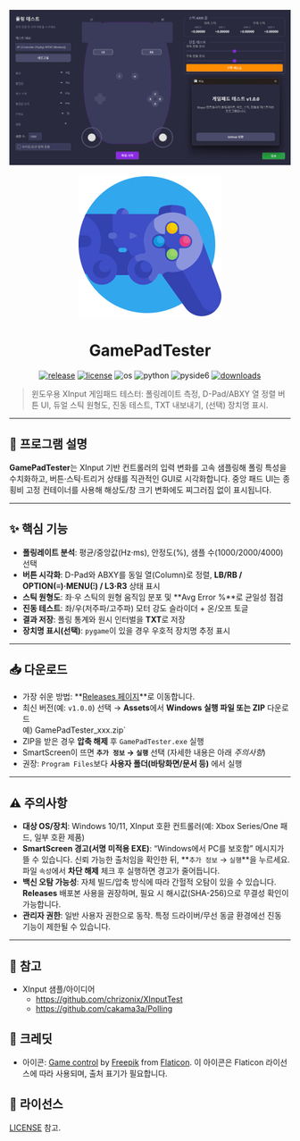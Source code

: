 <p align="center">
  <img src="main.png" alt="ApexGIFMaker 메인 UI" width="820">
</p>
<p align="center">
  <img src="icon.png" width="256" alt="GamePadTester icon" />
</p>
<h1 align="center">GamePadTester</h1>
<p align="center">
  <a href="https://github.com/deuxdoom/GamePadTester/releases"><img src="https://img.shields.io/github/v/release/deuxdoom/GamePadTester?logo=github" alt="release"/></a>
  <a href="https://github.com/deuxdoom/GamePadTester/blob/main/LICENSE"><img src="https://img.shields.io/github/license/deuxdoom/GamePadTester" alt="license"/></a>
  <img src="https://img.shields.io/badge/OS-Windows-0078D6?logo=windows" alt="os"/>
  <img src="https://img.shields.io/badge/Python-3.9%2B-3776AB?logo=python" alt="python"/>
  <img src="https://img.shields.io/badge/GUI-PySide6-41CD52?logo=qt" alt="pyside6"/>
  <a href="https://github.com/deuxdoom/GamePadTester/releases"><img src="https://img.shields.io/github/downloads/deuxdoom/GamePadTester/total?logo=github" alt="downloads"/></a>
</p>

> 윈도우용 XInput 게임패드 테스터: 폴링레이트 측정, D-Pad/ABXY 열 정렬 버튼 UI, 듀얼 스틱 원형도, 진동 테스트, TXT 내보내기, (선택) 장치명 표시.

---

## 📘 프로그램 설명
**GamePadTester**는 XInput 기반 컨트롤러의 입력 변화를 고속 샘플링해 폴링 특성을 수치화하고, 버튼·스틱·트리거 상태를 직관적인 GUI로 시각화합니다. 중앙 패드 UI는 종횡비 고정 컨테이너를 사용해 해상도/창 크기 변화에도 찌그러짐 없이 표시됩니다.

---

## ✨ 핵심 기능
- **폴링레이트 분석**: 평균/중앙값(Hz·ms), 안정도(%), 샘플 수(1000/2000/4000) 선택
- **버튼 시각화**: D-Pad와 ABXY를 동일 열(Column)로 정렬, **LB/RB / OPTION(≡)·MENU(⁝) / L3·R3** 상태 표시
- **스틱 원형도**: 좌·우 스틱의 원형 움직임 분포 및 **Avg Error %**로 균일성 점검
- **진동 테스트**: 좌/우(저주파/고주파) 모터 강도 슬라이더 + 온/오프 토글
- **결과 저장**: 폴링 통계와 원시 인터벌을 **TXT**로 저장
- **장치명 표시(선택)**: `pygame`이 있을 경우 우호적 장치명 추정 표시

---

## 📥 다운로드
- 가장 쉬운 방법: **[Releases 페이지](https://github.com/deuxdoom/GamePadTester/releases)**로 이동합니다.
- 최신 버전(예: `v1.0.0`) 선택 → **Assets**에서 **Windows 실행 파일 또는 ZIP** 다운로드  
  예) GamePadTester_xxx.zip`
- ZIP을 받은 경우 **압축 해제** 후 `GamePadTester.exe` 실행
- SmartScreen이 뜨면 **`추가 정보` → `실행`** 선택 (자세한 내용은 아래 *주의사항*)
- 권장: `Program Files`보다 **사용자 폴더(바탕화면/문서 등)** 에서 실행

---

## ⚠️ 주의사항
- **대상 OS/장치**: Windows 10/11, XInput 호환 컨트롤러(예: Xbox Series/One 패드, 일부 호환 제품)
- **SmartScreen 경고(서명 미적용 EXE)**: “Windows에서 PC를 보호함” 메시지가 뜰 수 있습니다. 신뢰 가능한 출처임을 확인한 뒤, **`추가 정보` → `실행`**을 누르세요. 파일 `속성`에서 **차단 해제** 체크 후 실행하면 경고가 줄어듭니다.
- **백신 오탐 가능성**: 자체 빌드/압축 방식에 따라 간헐적 오탐이 있을 수 있습니다. **Releases** 배포본 사용을 권장하며, 필요 시 해시값(SHA-256)으로 무결성 확인이 가능합니다.
- **관리자 권한**: 일반 사용자 권한으로 동작. 특정 드라이버/무선 동글 환경에선 진동 기능이 제한될 수 있습니다.

---

## 🔗 참고
- XInput 샘플/아이디어  
  - https://github.com/chrizonix/XInputTest  
  - https://github.com/cakama3a/Polling

## 🙏 크레딧
- 아이콘: <a href="https://www.flaticon.com/free-icon/game-control_1722368">Game control</a> by <a href="https://www.flaticon.com/authors/freepik">Freepik</a> from <a href="https://www.flaticon.com/">Flaticon</a>. 이 아이콘은 Flaticon 라이선스에 따라 사용되며, 출처 표기가 필요합니다.

## 📄 라이선스
[LICENSE](LICENSE) 참고.
